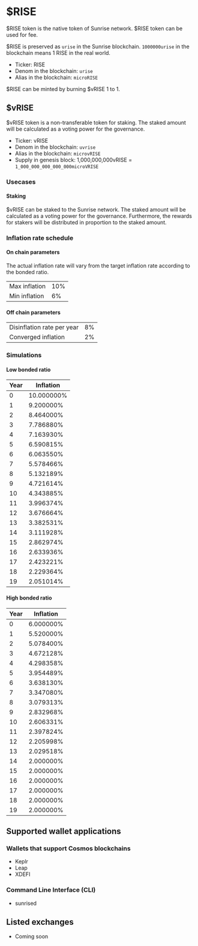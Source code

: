 # $RISE

$RISE token is the native token of Sunrise network. $RISE token can be used for fee.

$RISE is preserved as `urise` in the Sunrise blockchain. `1000000urise` in the blockchain means 1 RISE in the real world.

- Ticker: RISE
- Denom in the blockchain: `urise`
- Alias in the blockchain: `microRISE`

$RISE can be minted by burning $vRISE 1 to 1.

## $vRISE

$vRISE token is a non-transferable token for staking. The staked amount will be calculated as a voting power for the governance.

- Ticker: vRISE
- Denom in the blockchain: `uvrise`
- Alias in the blockchain: `microvRISE`
- Supply in genesis block: 1,000,000,000vRISE = `1_000_000_000_000_000microVRISE`

### Usecases

#### Staking

$vRISE can be staked to the Sunrise network. The staked amount will be calculated as a voting power for the governance. Furthermore, the rewards for stakers will be distributed in proportion to the staked amount.

### Inflation rate schedule

#### On chain parameters

The actual inflation rate will vary from the target inflation rate according to the bonded ratio.

|               |     |
| ------------- | --- |
| Max inflation | 10% |
| Min inflation | 6%  |

#### Off chain parameters

|                            |     |
| -------------------------- | --- |
| Disinflation rate per year | 8%  |
| Converged inflation        | 2%  |

### Simulations

#### Low bonded ratio

| Year | Inflation  |
| ---- | ---------- |
| 0    | 10.000000% |
| 1    | 9.200000%  |
| 2    | 8.464000%  |
| 3    | 7.786880%  |
| 4    | 7.163930%  |
| 5    | 6.590815%  |
| 6    | 6.063550%  |
| 7    | 5.578466%  |
| 8    | 5.132189%  |
| 9    | 4.721614%  |
| 10   | 4.343885%  |
| 11   | 3.996374%  |
| 12   | 3.676664%  |
| 13   | 3.382531%  |
| 14   | 3.111928%  |
| 15   | 2.862974%  |
| 16   | 2.633936%  |
| 17   | 2.423221%  |
| 18   | 2.229364%  |
| 19   | 2.051014%  |

#### High bonded ratio

| Year | Inflation |
| ---- | --------- |
| 0    | 6.000000% |
| 1    | 5.520000% |
| 2    | 5.078400% |
| 3    | 4.672128% |
| 4    | 4.298358% |
| 5    | 3.954489% |
| 6    | 3.638130% |
| 7    | 3.347080% |
| 8    | 3.079313% |
| 9    | 2.832968% |
| 10   | 2.606331% |
| 11   | 2.397824% |
| 12   | 2.205998% |
| 13   | 2.029518% |
| 14   | 2.000000% |
| 15   | 2.000000% |
| 16   | 2.000000% |
| 17   | 2.000000% |
| 18   | 2.000000% |
| 19   | 2.000000% |

## Supported wallet applications

### Wallets that support Cosmos blockchains

- Keplr
- Leap
- XDEFI

### Command Line Interface (CLI)

- sunrised

## Listed exchanges

- Coming soon
